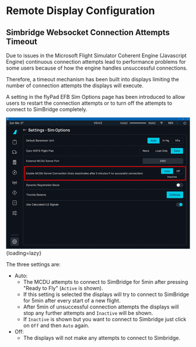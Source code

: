 # Remote Display Configuration

## Simbridge Websocket Connection Attempts Timeout

Due to issues in the Microsoft Flight Simulator Coherent Engine (Javascript Engine) continuous connection attempts lead to performance problems for some users because of how the engine handles unsuccessful connections. 

Therefore, a timeout mechanism has been built into displays limiting the number of connection attempts the displays will execute.

A setting in the flyPad EFB Sim Options page has been introduced to allow users to restart the connection attempts or to turn off the attempts to connect to SimBridge completely.

![flyPad EFB Settings Sim Options](../assets/simbridge/efb-setting-simoptions.png){loading=lazy}

The three settings are:

- Auto:
    - The MCDU attempts to connect to SimBridge for 5min after pressing "Ready to Fly" (`Active` is shown).
    - If this setting is selected the displays will try to connect to SimBridge for 5min after every start of a new flight.
    - After 5min of unsuccessful connection attempts the displays will stop any further attempts and `Inactive` will be 
      shown.
    - If `Inactive` is shown but you want to connect to Simbridge just click on `Off` and then `Auto` again. 
- Off:
    - The displays will not make any attempts to connect to Simbridge.